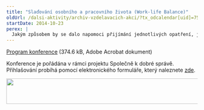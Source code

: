 ```yaml
---
title: "Slaďování osobního a pracovního života (Work-life Balance)"
oldUrl: /dalsi-aktivity/archiv-vzdelavacich-akci/?tx_odcalendar[uid]=75&cHash=30e7f3040d14555aee3a63cb6a1135e6
startDate: 2014-10-23
perex: |
  Jakým způsobem by se dalo napomoci přijímání jednotlivých opatření, jejichž účelem je podpora slaďování osobního a pracovního života? Jsou opatření aplikovaná v jiných evropských zemích použitelná i na situaci v České republice? Měl by v této oblasti zasahovat stát, nebo by měl nechat na zaměstnavatelích, aby sami zvolili přístup, jakým k tomuto problému přistoupí? Jakým způsobem celou situaci ovlivní přijetí zákona o dětské skupině? Jaké hlavní překážky brání zaměstnavatelům v přijímání slaďovacích opatření? Diskuse nad těmito otázkami bude cílem konference.
---
```


<p><a href="/uploads-import/Konference/Konference_2014/Sladovani-pracovniho-zivota.pdf" target="_blank">Program konference</a> (374.6 kB, Adobe Acrobat dokument)</p>
<p>Konference je pořádána v rámci projektu Společně k dobré správě. Přihlašování probíhá pomocí elektronického formuláře, který naleznete <a href="no_cache/spolecne-k-dobre-sprave/konference-seminare-a-kulate-stoly/">zde</a>.</p>
<p><img src="/uploads-import/uploads/RTEmagicC_esf_eu_12.jpg.jpg" height="67" width="622" alt="" /></p>
